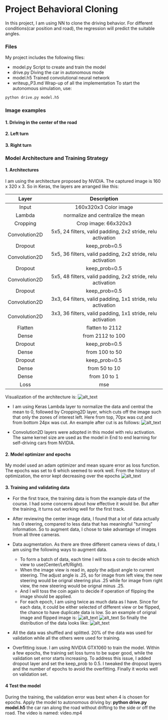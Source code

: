 # **Project Behavioral Cloning** 

In this project, I am using NN to clone the driving behavior. For different conditions(car position and road), the regression will predict the suitable angles.

[//]: # (Image References)

[image1]: ./model.png "Model Visualization"
[image2]: ./image_cut.png "Image after cut"
[image3]: ./train_history.png "Training/Validating History"
[image4]: ./original.png "Normal Image"
[image5]: ./flipped.png "Flipped Image"
[image6]: ./dist.png "Image angle distribution"

### Files
My project includes the following files:
* model.py Script to create and train the model
* drive.py Diving the car in autonomous mode
* model.h5 Trained convolutional neural network 
* writeup_P3.md Wrap-up of all the implementation
To start the autonomous simulation, use:
```sh
python drive.py model.h5
```

### Image examples
#### 1. Driving in the center of the road
#### 2. Left turn
#### 3. Right turn

### Model Architecture and Training Strategy

#### 1. Architectures
I am using the architecture proposed by NVIDIA. The captured image is 160 x 320 x 3. So in Keras, the layers are arranged like this:

| Layer         		|     Description	        					| 
|:---------------------:|:---------------------------------------------:| 
| Input         		| 160x320x3 Color image                         | 
| Lambda         		| normalize and centralize the mean             | 
| Cropping				| Crop image: 66x320x3 |
| Convolution2D      	| 5x5, 24 filters, valid padding, 2x2 stride, relu activation|
| Dropout               | keep_prob=0.5|
| Convolution2D			| 5x5, 36 filters, valid padding, 2x2 stride, relu activation|
| Dropout               | keep_prob=0.5|
| Convolution2D			| 5x5, 48 filters, valid padding, 2x2 stride, relu activation|
| Dropout               | keep_prob=0.5|
| Convolution2D			| 3x3, 64 filters, valid padding, 1x1 stride, relu activation|
| Convolution2D			| 3x3, 36 filters, valid padding, 1x1 stride, relu activation|
| Flatten				| flatten to 2112|
| Dense					| from 2112 to 100 |
| Dropout               | keep_prob=0.5|
| Dense					| from 100 to 50|
| Dropout               | keep_prob=0.5|
| Dense					| from 50 to 10|
| Dense					| from 10 to 1|
| Loss					| mse|
 
Visualization of the architecture is:
![alt_text][image1]

* I am using Keras Lambda layer to normalize the data and central the mean to 0, followed by Cropping2D layer, which cuts off the image such that only the zones of interest left. Here from top, 70px was cut and from bottom 24px was cut. An example after cut is as follows:
![alt_text][image2]

* Convolution2D layers were adopted in this model with relu activation. The same kernel size are used as the model in End to end learning for self-driving cars from NVIDIA. 


#### 2. Model optimizer and epochs

My model used an adam optimizer and mean square error as loss function. The epochs was set to 6 which seemed to work well. From the history of optimization, the error kept decreasing over the epochs
![alt_text][image3]

#### 3. Training and validating data

* For the first trace, the training data is from the example data of the course. I had some concerns about how effective it would be. But after the training, it turns out working well for the first track. 

* After reviewing the center image data, I found that a lot of data actually has 0 steering, compared to less data that has meaningful "turning" information. So to augment data, I chose to take advantage of images from all three cameras.

* Data augmentation. As there are three different camera views of data, I am using the following ways to augment data.
	- To form a batch of data, each time I will toss a coin to decide which view to use(Center/Left/Right).
	- When the image view is read in, apply the adjust angle to current steering. The adjust angle is .25, so for image from left view, the new steering would be orignal steering plus .25 while for image from right view, the new steering would be orignal minus .25.
	- And I will toss the coin again to decide if operation of flipping the image should be applied. 
	- For each epoch, I am using twice as much data as I have. Since for each data, it could be either selected of different view or be flipped, the chance to have duplicate data is low.
So an example of orignal image and flipped image is:
![alt_text][image4]
![alt_text][image5]
So finally the distribution of the data looks like:
![alt_text][image6]

* All the data was shuffled and splitted. 20% of the data was used for validation while all the others were used for training.

* Overfitting issue. I am using NVIDIA GTX1060 to train the model. Within a few epochs, the training set loss turns to be super good, while the validation set error starts increasing. To address this issue, I added dropout layer and set the keep_prob to 0.5. I tweaked the dropout layers and the number of epochs to avoid the overfitting. Finally it works well on validation set.

#### 4 Test the model
During the training, the validation error was best when 4 is chosen for epochs. Apply the model to autonomous driving by:
**python drive.py model.h5**
the car ran along the road without drifting to the side or off the road. 
The video is named: video.mp4


